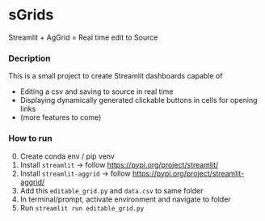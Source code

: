 # sGrids

Streamlit + AgGrid = Real time edit to Source 

### Decription

This is a small project to create Streamlit dashboards capable of 
- Editing a csv and saving to source in real time
- Displaying dynamically generated clickable buttons in cells for opening links
- (more features to come)

### How to run

0. Create conda env / pip venv
1. Install `streamlit` -> follow https://pypi.org/project/streamlit/
2. Install `streamlit-aggrid` -> follow https://pypi.org/project/streamlit-aggrid/
3. Add this `editable_grid.py` and `data.csv` to same folder
4. In terminal/prompt, activate environment and navigate to folder
5. Run `streamlit run editable_grid.py`
